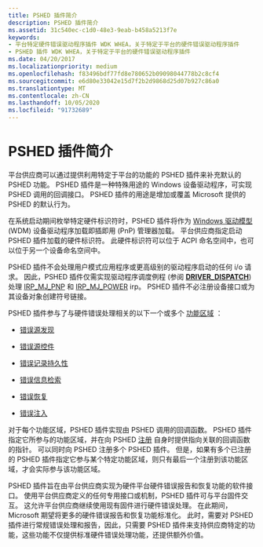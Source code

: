 ```yaml
---
title: PSHED 插件简介
description: PSHED 插件简介
ms.assetid: 31c540ec-c1d0-48e3-9eab-b458a5213f7e
keywords:
- 平台特定硬件错误驱动程序插件 WDK WHEA，关于特定于平台的硬件错误驱动程序插件
- PSHED 插件 WDK WHEA，关于特定于平台的硬件错误驱动程序插件
ms.date: 04/20/2017
ms.localizationpriority: medium
ms.openlocfilehash: f83496bdf77fd8e780652b09098044778b2c8cf4
ms.sourcegitcommit: e6d80e33042e15d7f2b2d9868d25d07b927c86a0
ms.translationtype: MT
ms.contentlocale: zh-CN
ms.lasthandoff: 10/05/2020
ms.locfileid: "91732689"
---
```

# <a name="introduction-to-pshed-plug-ins"></a>PSHED 插件简介


平台供应商可以通过提供利用特定于平台的功能的 PSHED 插件来补充默认的 PSHED 功能。 PSHED 插件是一种特殊用途的 Windows 设备驱动程序，可实现 PSHED 调用的回调接口。 PSHED 插件的用途是增加或覆盖 Microsoft 提供的 PSHED 的默认行为。

在系统启动期间枚举特定硬件标识符时，PSHED 插件将作为 [Windows 驱动模型](../kernel/writing-wdm-drivers.md) (WDM) 设备驱动程序加载即插即用 (PnP) 管理器加载。 平台供应商指定启动 PSHED 插件加载的硬件标识符。 此硬件标识符可以位于 ACPI 命名空间中，也可以位于另一个设备命名空间中。

PSHED 插件不会处理用户模式应用程序或更高级别的驱动程序启动的任何 i/o 请求。 因此，PSHED 插件仅需实现驱动程序调度例程 (参阅 [**DRIVER_DISPATCH**](/windows-hardware/drivers/ddi/wdm/nc-wdm-driver_dispatch)) 处理 [IRP_MJ_PNP](../kernel/irp-mj-pnp.md) 和 [IRP_MJ_POWER](../kernel/irp-mj-power.md) irp。 PSHED 插件不必注册设备接口或为其设备对象创建符号链接。

PSHED 插件参与了与硬件错误处理相关的以下一个或多个 [功能区域](functional-areas.md) ：

-   [错误源发现](error-source-discovery.md)

-   [错误源控件](error-source-control.md)

-   [错误记录持久性](error-record-persistence.md)

-   [错误信息检索](error-information-retrieval.md)

-   [错误恢复](error-recovery.md)

-   [错误注入](error-injection.md)

对于每个功能区域，PSHED 插件实现由 PSHED 调用的回调函数。 PSHED 插件指定它所参与的功能区域，并在向 PSHED [注册](registering-a-pshed-plug-in.md) 自身时提供指向关联的回调函数的指针。 可以同时向 PSHED 注册多个 PSHED 插件。 但是，如果有多个已注册的 PSHED 插件指定它参与某个特定功能区域，则只有最后一个注册到该功能区域，才会实际参与该功能区域。

PSHED 插件旨在由平台供应商实现为硬件平台硬件错误报告和恢复功能的软件接口。 使用平台供应商定义的任何专用接口或机制，PSHED 插件可与平台固件交互。 这允许平台供应商继续使用现有固件进行硬件错误处理。 在此期间，Microsoft 期望将更多的硬件错误报告和恢复功能标准化。 此时，需要对 PSHED 插件进行常规错误处理和报告，因此，只需要 PSHED 插件来支持供应商特定的功能，这些功能不仅提供标准硬件错误处理功能，还提供额外价值。

